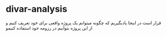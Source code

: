 # divar-analysis
قرار است در اینجا یادبگیریم که چگونه میتوانم یک پروژه واقعی برای خود تعریف کنیم و از این پروژه بتوانیم در رزومه خود استفاده کنیمو 
